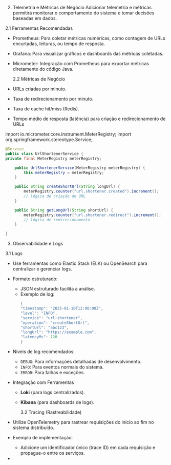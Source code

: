 2. Telemetria e Métricas de Negócio
   Adicionar telemetria e métricas permitirá monitorar o comportamento do sistema e tomar decisões baseadas em dados.

2.1 Ferramentas Recomendadas

- Prometheus: Para coletar métricas numéricas, como contagem de URLs encurtadas, leituras, ou tempo de resposta.
- Grafana: Para visualizar gráficos e dashboards das métricas coletadas.
- Micrometer: Integração com Prometheus para exportar métricas diretamente do código Java.

  2.2 Métricas de Negócio

- URLs criadas por minuto.
- Taxa de redirecionamento por minuto.
- Taxa de cache hit/miss (Redis).
- Tempo médio de resposta (latência) para criação e redirecionamento de URLs

import io.micrometer.core.instrument.MeterRegistry;
import org.springframework.stereotype.Service;

```java
@Service
public class UrlShortenerService {
private final MeterRegistry meterRegistry;

    public UrlShortenerService(MeterRegistry meterRegistry) {
        this.meterRegistry = meterRegistry;
    }

    public String createShortUrl(String longUrl) {
        meterRegistry.counter("url.shortener.created").increment();
        // lógica de criação de URL
    }

    public String getLongUrl(String shortUrl) {
        meterRegistry.counter("url.shortener.redirect").increment();
        // lógica de redirecionamento
    }

}
```

3. Observabilidade e Logs

3.1 Logs

- Use ferramentas como Elastic Stack (ELK) ou OpenSearch para centralizar e gerenciar logs.
- Formato estruturado:
  - JSON estruturado facilita a análise.
  - Exemplo de log:
    ```java
    {
    "timestamp": "2025-01-10T12:00:00Z",
    "level": "INFO",
    "service": "url-shortener",
    "operation": "createShortUrl",
    "shortUrl": "abc123",
    "longUrl": "https://example.com",
    "latencyMs": 120
    }
    ```
- Níveis de log recomendados:
  - `DEBUG`: Para informações detalhadas de desenvolvimento.
  - `INFO`: Para eventos normais do sistema.
  - `ERROR`: Para falhas e exceções.
- Integração com Ferramentas

  - **Loki** (para logs centralizados).
  - **Kibana** (para dashboards de logs).

    3.2 Tracing (Rastreabilidade)

- Utilize OpenTelemetry para rastrear requisições do início ao fim no sistema distribuído.
- Exemplo de implementação:
  - Adicione um identificador único (trace ID) em cada requisição e propague-o entre os serviços.


-